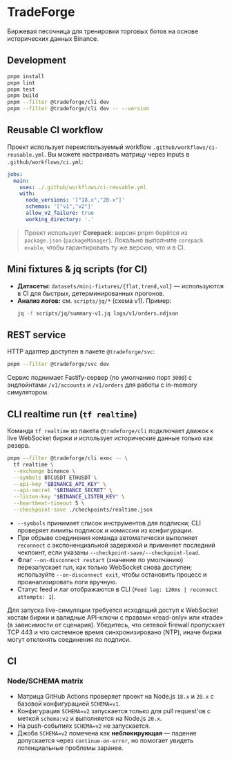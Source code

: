 # TradeForge

Биржевая песочница для тренировки торговых ботов на основе исторических данных Binance.

## Development

```bash
pnpm install
pnpm lint
pnpm test
pnpm build
pnpm --filter @tradeforge/cli dev
pnpm --filter @tradeforge/cli dev -- --version
```

## Reusable CI workflow

Проект использует переиспользуемый workflow `.github/workflows/ci-reusable.yml`. Вы можете настраивать матрицу через inputs в `.github/workflows/ci.yml`:

```yaml
jobs:
  main:
    uses: ./.github/workflows/ci-reusable.yml
    with:
      node_versions: '["18.x","20.x"]'
      schemas: '["v1","v2"]'
      allow_v2_failure: true
      working_directory: '.'
```

> Проект использует **Corepack**: версия pnpm берётся из `package.json` (`packageManager`).
> Локально выполните `corepack enable`, чтобы гарантировать ту же версию, что и в CI.

## Mini fixtures & jq scripts (for CI)

- **Датасеты:** `datasets/mini-fixtures/{flat,trend,vol}` — используются в CI для быстрых, детерминированных прогонов.
- **Анализ логов:** см. `scripts/jq/*` (схема v1). Пример:
  ```bash
  jq -f scripts/jq/summary-v1.jq logs/v1/orders.ndjson
  ```

## REST service

HTTP адаптер доступен в пакете `@tradeforge/svc`:

```bash
pnpm --filter @tradeforge/svc dev
```

Сервис поднимает Fastify-сервер (по умолчанию порт `3000`) с эндпойнтами `/v1/accounts` и `/v1/orders` для работы с in-memory симулятором.

## CLI realtime run (`tf realtime`)

Команда `tf realtime` из пакета `@tradeforge/cli` подключает движок к live WebSocket биржи и использует исторические данные только как резерв.

```bash
pnpm --filter @tradeforge/cli exec -- \
  tf realtime \
  --exchange binance \
  --symbols BTCUSDT ETHUSDT \
  --api-key "$BINANCE_API_KEY" \
  --api-secret "$BINANCE_SECRET" \
  --listen-key "$BINANCE_LISTEN_KEY" \
  --heartbeat-timeout 5 \
  --checkpoint-save ./checkpoints/realtime.json
```

- `--symbols` принимает список инструментов для подписки; CLI проверяет лимиты подписок и комиссии из конфигурации.
- При обрыве соединения команда автоматически выполняет `reconnect` с экспоненциальной задержкой и применяет последний чекпоинт, если указаны `--checkpoint-save/--checkpoint-load`.
- Флаг `--on-disconnect restart` (значение по умолчанию) перезапускает run, как только WebSocket снова доступен; используйте `--on-disconnect exit`, чтобы остановить процесс и проанализировать логи вручную.
- Статус feed и лаг отображаются в CLI (`Feed lag: 120ms | reconnect attempts: 1`).

Для запуска live-симуляции требуется исходящий доступ к WebSocket хостам биржи и валидные API-ключи с правами «read-only» или «trade» (в зависимости от сценария). Убедитесь, что сетевой firewall пропускает TCP 443 и что системное время синхронизировано (NTP), иначе биржи могут отклонять соединения по подписи.

## CI

### Node/SCHEMA matrix

- Матрица GitHub Actions проверяет проект на Node.js `18.x` и `20.x` с базовой конфигурацией `SCHEMA=v1`.
- Конфигурация `SCHEMA=v2` запускается только для pull request'ов с меткой `schema:v2` и выполняется на Node.js `20.x`.
- На push-событиях `SCHEMA=v2` не запускается.
- Джоба `SCHEMA=v2` помечена как **неблокирующая** — падение допускается через `continue-on-error`, но помогает увидеть потенциальные проблемы заранее.
